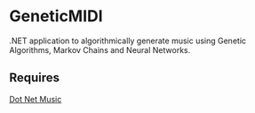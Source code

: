 # GeneticMIDI
.NET application to algorithmically generate music using Genetic Algorithms, Markov Chains and Neural Networks.

## Requires
[Dot Net Music](https://github.com/stefan-j/DotNetMusic)

